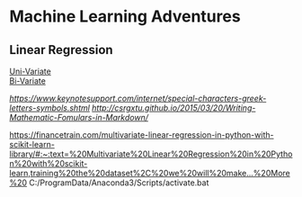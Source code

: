 # Machine Learning Adventures
## Linear Regression
[Uni-Variate](/docs/regression/linear/univariate-linear-reg.md)\
[Bi-Variate](/docs/regression/linear/bivariate-linear-reg.md)



*https://www.keynotesupport.com/internet/special-characters-greek-letters-symbols.shtml*
*http://csrgxtu.github.io/2015/03/20/Writing-Mathematic-Fomulars-in-Markdown/*

https://financetrain.com/multivariate-linear-regression-in-python-with-scikit-learn-library/#:~:text=%20Multivariate%20Linear%20Regression%20in%20Python%20with%20scikit-learn,training%20the%20dataset%2C%20we%20will%20make...%20More%20
C:/ProgramData/Anaconda3/Scripts/activate.bat